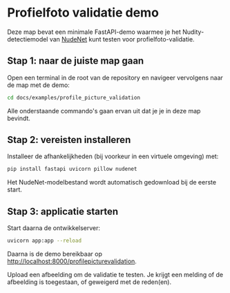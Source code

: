 # Profielfoto validatie demo

Deze map bevat een minimale FastAPI-demo waarmee je het Nudity-detectiemodel van [NudeNet](https://github.com/notAI-tech/NudeNet) kunt testen voor profielfoto-validatie.

## Stap 1: naar de juiste map gaan

Open een terminal in de root van de repository en navigeer vervolgens naar de map met de demo:

```bash
cd docs/examples/profile_picture_validation
```

Alle onderstaande commando's gaan ervan uit dat je je in deze map bevindt.

## Stap 2: vereisten installeren

Installeer de afhankelijkheden (bij voorkeur in een virtuele omgeving) met:

```bash
pip install fastapi uvicorn pillow nudenet
```

Het NudeNet-modelbestand wordt automatisch gedownload bij de eerste start.

## Stap 3: applicatie starten

Start daarna de ontwikkelserver:

```bash
uvicorn app:app --reload
```

Daarna is de demo bereikbaar op [http://localhost:8000/profilepicturevalidation](http://localhost:8000/profilepicturevalidation).

Upload een afbeelding om de validatie te testen. Je krijgt een melding of de afbeelding is toegestaan, of geweigerd met de reden(en).
